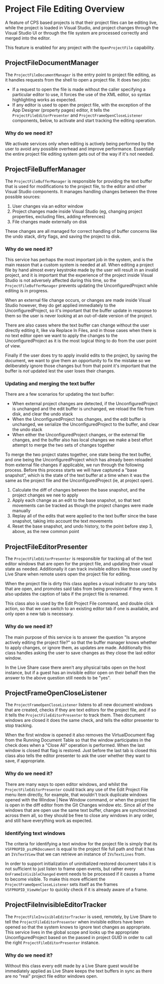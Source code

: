 Project File Editing Overview
=============================

A feature of CPS based projects is that their project files can be editing live, while the project is loaded in Visual Studio, and project changes through the Visual Studio UI or through the file system are processed correctly and merged into the editor.

This feature is enabled for any project with the `OpenProjectFile` capability.

## ProjectFileDocumentManager

The `ProjectFileDocumentManager` is the entry point to project file editing, as it handles requests from the shell to open a project file. It does two jobs:

* If a request to open the file is made without the caller specifying a particular editor to use, it forces the use of the XML editor, so syntax highlighting works as expected.
* If any editor is used to open the project file, with the exception of the App Designer (property pages) editor, it tells the `ProjectFileEditorPresenter` and `ProjectFrameOpenCloseListener` components, below, to activate and start tracking the editing operation.

### Why do we need it?

We activate services only when editing is actively being performed by the user to avoid any possible overhead and improve performance. Essentially the entire project file editing system gets out of the way if it's not needed.

## ProjectFileBufferManager

The `ProjectFileBufferManager` is responsible for providing the text buffer that is used for modifications to the project file, to the editor and other Visual Studio components. It manages handling changes between the three possible sources:

1. User changes via an editor window
1. Project changes made inside Visual Studio (eg, changing project properties, excluding files, adding references)
1. File changes made externally on disk

These changes are all managed for correct handling of buffer concerns like the undo stack, dirty flags, and saving the project to disk.

### Why do we need it?

This service has perhaps the most important job in the system, and is the main reason that a custom system is needed at all. When editing a project file by hand almost every keystroke made by the user will result in an invalid project, and it is important that the experience of the project inside Visual Studio is not adversely affected during this time, so the `ProjectFileBufferManager` prevents updating the UnconfiguredProject while editing is in progress.

When an external file change occurs, or changes are made inside Visual Studio however, they do get applied immediately to the UnconfiguredProject, so it's important that the buffer update in response to them so the user is never looking at an out-of-date version of the project.

There are also cases where the text buffer can change without the user directly editing it, like via Replace In Files, and in those cases when there is no text editor open we want to apply the changes to the UnconfiguredProject as it is the most logical thing to do from the user point of view.

Finally if the user does try to apply invalid edits to the project, by saving the document, we want to give them an opportunity to fix the mistake so we deliberately ignore those changes but from that point it's important that the buffer is _not_ updated lest the user loses their changes.

### Updating and merging the text buffer

There are a few scenarios for updating the text buffer:

* When external project changes are detected, if the UnconfiguredProject is unchanged and the edit buffer is unchanged, we reload the file from disk, and clear the undo stack
* When the UnconfiguredProject has changes, and the edit buffer is unchanged, we serialize the UnconfiguredProject to the buffer, and clear the undo stack
* When either the UnconfiguredProject changes, or the external file changes, and the buffer also has local changes we make a best effort attempt to merge the two sets of changes together

To merge the two project states together, one state being the text buffer, and one being the UnconfiguredProject which has already been reloaded from external file changes if applicable, we run through the following process. Before this process starts we will have captured a "base snapshot", which is the state of the text buffer at a time when it was the same as the project file and the UnconfiguredProject (ie, at project open).

1. Calculate the diff of changes between the base snapshot, and the project changes we nee to apply
1. Apply each change as an edit to the base snapshot, so that text movements can be tracked as though the project changes were made manually
1. Replay all of the edits that were applied to the text buffer since the base snapshot, taking into account the text movements
1. Reset the base snapshot, and undo history, to the point before step 3, above, as the new common point

## ProjectFileEditorPresenter

The `ProjectFileEditorPresenter` is responsible for tracking all of the text editor windows that are open for the project file, and updating their visual state as needed. Additionally it can track invisible editors like those used by Live Share when remote users open the project file for editing.

When the project file is dirty this class applies a visual indicator to any tabs that are open, and promotes said tabs from being provisional if they were. It also updates the caption of tabs if the project file is renamed.

This class also is used by the Edit Project File command, and double click action, so that we can switch to an existing editor tab if one is available, and only open a new tab is necessary.

### Why do we need it?

The main purpose of this service is to answer the question "Is anyone actively editing the project file?" so that the buffer manager knows whether to apply changes, or ignore them, as updates are made. Additionally this class handles asking the user to save changes as they close the last editor window.

In the Live Share case there aren't any physical tabs open on the host instance, but if a guest has an invisible editor open on their behalf then the answer to the above question still needs to be "yes".

## ProjectFrameOpenCloseListener

The `ProjectFrameOpenCloseListener` listens to all new document windows that are created, checks if they are text editors for the project file, and if so it tells the `ProjectFileEditorPresenter` to track them. Then document windows are closed it does the same check, and tells the editor presenter to stop tracking.

When the first window is opened it also removes the VirtualDocument flag from the Running Document Table so that the window participates in the check does when a "Close All" operation is performed. When the last window is closed that flag is restored. Just before the last tab is closed this class also tells the editor presenter to ask the user whether they want to save, if appropriate.

### Why do we need it?

There are many ways to open editor windows, and whilst the `ProjectFileEditorPresenter` could track any use of the Edit Project File menu item directly, for example, that wouldn't track duplicate windows opened with the Window | New Window command, or when the project file is open in the diff editor from the Git Changes window etc. Since all of the windows that are open use the same text buffer, changes are synchronized across them all, so they should be free to close any windows in any order, and still have everything work as expected.

### Identifying text windows

The criteria for identifying a text window for the project file is simply that its `VSFPROPID_pszMkDocument` is equal to the project file full path and that it has an `IVsTextView` that we can retrieve an instance of `IVsTextLines` from.

In order to support initialization of uninitialized restored document tabs it is not sufficient to just listen to frame open events, but rather every `OnFrameIsVisibleChanged` event needs to be processed if it causes a frame to become visible. To make this more efficient the `ProjectFrameOpenCloseListener` sets itself as the frames `VSFPROPID_ViewHelper` to quickly check if it is already aware of a frame.

## ProjectFileInvisibleEditorTracker

The `ProjectFileInvisibleEditorTracker` is used, remotely, by Live Share to tell the `ProjectFileEditorPresenter` when invisible editors have been opened so that the system knows to ignore text changes as appropriate. This service lives in the global scope and looks up the appropriate UnconfiguredProject based on the passed in project GUID in order to call the right `ProjectFileEditorPresenter` instance.

### Why do we need it?

Without this class every edit made by a Live Share guest would be immediately applied as Live Share keeps the text buffers in sync as there are no "real" project file editor windows open.